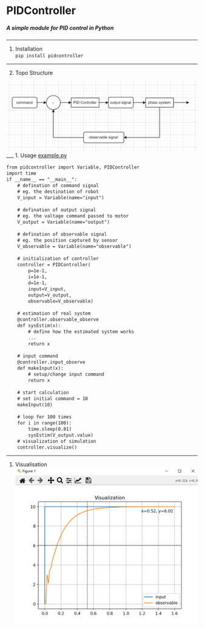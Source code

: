 # PIDController
##### A simple module for PID control in Python


___
1. Installation  
`pip install pidcontroller`
___
2. Topo Structure  
<img src="./example/proc.png"/>
___
1. Usage  
<a href="./example.py">example.py</a>  

```
from pidcontroller import Variable, PIDController
import time
if __name__ == "__main__":
    # defination of command signal
    # eg. the destination of robot
    V_input = Variable(name="input")

    # defination of output signal
    # eg. the valtage command passed to motor
    V_output = Variable(name="output")

    # defination of observable signal
    # eg. the position captured by sensor
    V_observable = Variable(name="observable")

    # initialization of controller
    controller = PIDController(
        p=1e-1,
        i=1e-1,
        d=1e-1,
        input=V_input,
        output=V_output,
        observable=V_observable)

    # estimation of real system
    @controller.observable_observe
    def sysEstim(x):
        # define how the estimated system works
        ...
        return x

    # input command
    @controller.input_observe
    def makeInput(x):
        # setup/change input command
        return x

    # start calculation
    # set initial command = 10
    makeInput(10)

    # loop for 100 times
    for i in range(100):
        time.sleep(0.01)
        sysEstim(V_output.value)
    # visualization of simulation
    controller.visualize()
```
  
____
1. Visualisation  
<img src="./example/data.png"></img>